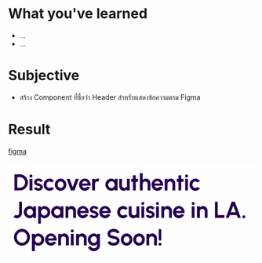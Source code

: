 # What you've learned

-   ...
-   ...

# Subjective

-   สร้าง Component ที่ชื่อว่า Header สำหรับแสดงข้อความตาม Figma

# Result

[figma](<https://www.figma.com/file/pYPoXyuTFZ1FBvn5teIz8D/XIDE-Hensui---Business-Landing-Page-UI-Template-(Community)-(Copy)?type=design&node-id=302-251&mode=design&t=6UNGU3b74ukUNVuD-0>)

![preview](./image.png)
